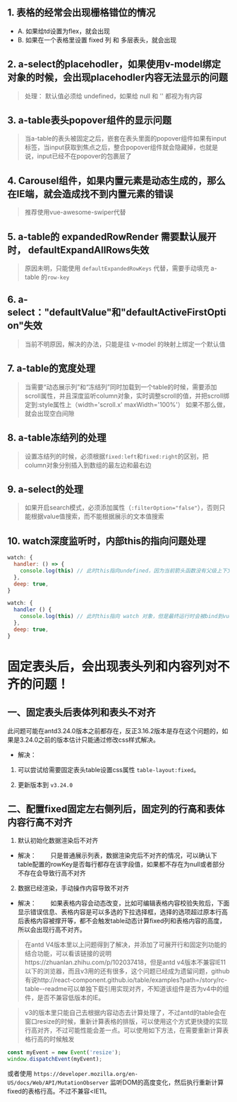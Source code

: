 ## 1. 表格的经常会出现栅格错位的情况
 - A. 如果给td设置为flex，就会出现
 - B. 如果在一个表格里设置 fixed 列 和 多层表头，就会出现
## 2. a-select的placehodler，如果使用v-model绑定对象的时候，会出现placehodler内容无法显示的问题
> 处理： 默认值必须给 undefined，如果给 null 和 '' 都视为有内容
## 3. a-table表头popover组件的显示问题
> 当a-table的表头被固定之后，嵌套在表头里面的popover组件如果有input标签，当input获取到焦点之后，整合popover组件就会隐藏掉，也就是说，input已经不在popover的包裹层了

## 4. Carousel组件，如果内置元素是动态生成的，那么在IE端，就会造成找不到内置元素的错误
> 推荐使用vue-awesome-swiper代替

## 5. a-table的 expandedRowRender 需要默认展开时， defaultExpandAllRows失效
> 原因未明，只能使用 `defaultExpandedRowKeys` 代替，需要手动填充 a-table 的`row-key`

## 6. a-select："defaultValue"和"defaultActiveFirstOption"失效
> 当前不明原因，解决的办法，只能是往 v-model 的映射上绑定一个默认值

## 7. a-table的宽度处理
> 当需要“动态展示列”和“冻结列”同时加载到一个table的时候，需要添加scroll属性，并且深度监听column对象，实时调整scroll的值，并把scroll绑定到:style属性上（width='scroll.x' maxWidth='100%'）
如果不那么做，就会出现空白间隙

## 8. a-table冻结列的处理
> 设置冻结列的时候，必须根据`fixed:left`和`fixed:right`的区别，把column对象分别插入到数组的最左边和最右边

## 9. a-select的处理
> 如果开启search模式，必须添加属性（`:filterOption="false"`），否则只能根据value值搜索，而不能根据展示的文本值搜索

## 10. watch深度监听时，内部this的指向问题处理
``` js
watch: {
  handler: () => {
    console.log(this) // 此时this指向undefined，因为当前箭头函数没有父级上下文
  },
  deep: true,
}
```

``` js
watch: {
  handler () {
    console.log(this) // 此时this指向 watch 对象，但是最终运行时会被bind到vue上
  },
  deep: true,
}
```

# 固定表头后，会出现表头列和内容列对不齐的问题！
## 一、固定表头后表体列和表头不对齐
此问题可能在antd3.24.0版本之前都存在，反正3.16.2版本是存在这个问题的，如果是3.24.0之前的版本估计只能通过修改css样式解决。

- 解决：
1. 可以尝试给需要固定表头table设置css属性 `table-layout:fixed`。

2. 更新版本到 `v3.24.0`

## 二、配置fixed固定左右侧列后，固定列的行高和表体内容行高不对齐

1. 默认初始化数据渲染后不对齐

- 解决：
　　只是普通展示列表，数据渲染完后不对齐的情况，可以确认下table配置的rowKey是否每行都存在该字段值，如果都不存在为null或者部分不存在会导致行高不对齐


2. 数据已经渲染，手动操作内容导致不对齐

- 解决：
　　如果表格内容会动态改变，比如可编辑表格内容校验失败后，下面显示错误信息、表格内容是可以多选的下拉选择框，选择的选项超过原本行高后表格内容被撑开等，都不会触发table动态计算fixed列和表格内容的高度，所以会出现行高不对齐。

> 在antd V4版本里以上问题得到了解决，并添加了可展开行和固定列功能的结合功能，可以看该链接的说明https://zhuanlan.zhihu.com/p/102037418，但是antd v4版本不兼容IE11以下的浏览器，而且v3用的还有很多，这个问题已经成为遗留问题，github有说http://react-component.github.io/table/examples?path=/story/rc-table--readme可以单独下载引用实现对齐，不知道该组件是否为v4中的组件，是否不兼容低版本的IE。


> v3的版本里只能自己去根据内容动态去计算处理了，不过antd的table会在窗口resize的时候，重新计算表格的排版，可以使用这个方式更快捷的实现行高对齐，不过可能性能会差一点。可以使用如下方法，在需要重新计算表格行高的时候触发

``` js
const myEvent = new Event('resize');
window.dispatchEvent(myEvent);
```
或者使用 `https://developer.mozilla.org/en-US/docs/Web/API/MutationObserver` 监听DOM的高度变化，然后执行重新计算fixed的表格行高。不过不兼容<IE11。
